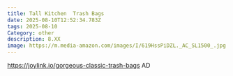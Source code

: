 ```yaml
---
title: Tall Kitchen  Trash Bags
date: 2025-08-10T12:52:34.783Z
tags: 2025-08-10
Category: other
description: 8.XX
image: https://m.media-amazon.com/images/I/619HssPiDZL._AC_SL1500_.jpg
---
```

https://joylink.io/gorgeous-classic-trash-bags AD